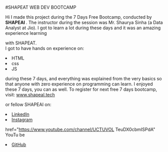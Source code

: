 #SHAPEAT WEB DEV BOOTCAMP

Hi I made this project during the 7 Days Free Bootcamp, conducted by <b> SHAPEAI </b>. The instructor during the session was Mr. Shaurya Sinha (a Data Analyst at Jio). I got to learn a lot during these days and it was an amazing experience learning

with SHAPEAT. <br>I got to have hands on experience on:

<LI>HTML
<li> css
 <li> JS

 during these 7 days, and everything was explained from the very basics so that anyone with zero experience on programming can learn. I enjoyed these 7 days, you can as well. To register for next free 7 days bootcamp, visit: www.shapeal.tech

or fellow SHAPEAI on:

 <li><a href="https://in.linkedin.com/company/shapeal">LinkedIn</a> 
  <li><a href="https://www.instagram.com/shape.al/?hl=en">Instagram</a> 
  
href="https://www.youtube.com/channel/UCTUVOL TeuDX0cbmISPdA" YouTu be</a>
 <li><a href="https://github.com/shapeal">GitHub</a>

